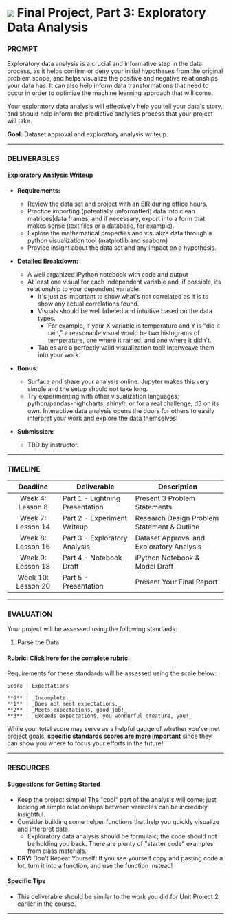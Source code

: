 # ![](https://ga-dash.s3.amazonaws.com/production/assets/logo-9f88ae6c9c3871690e33280fcf557f33.png) Final Project, Part 3: Exploratory Data Analysis

### PROMPT

Exploratory data analysis is a crucial and informative step in the data process, as it helps confirm or deny your initial hypotheses from the original problem scope, and helps visualize the positive and negative relationships your data has. It can also help inform data transformations that need to occur in order to optimize the machine learning approach that will come.

Your exploratory data analysis will effectively help you tell your data's story, and should help inform the predictive analytics process that your project will take.

**Goal:** Dataset approval and exploratory analysis writeup.

---

### DELIVERABLES

#### Exploratory Analysis Writeup

- **Requirements:** 
   * Review the data set and project with an EIR during office hours.
   * Practice importing (potentially unformatted) data into clean matrices|data frames, and if necessary, export into a form that makes sense (text files or a database, for example).
   * Explore the mathematical properties and visualize data through a python visualization tool (matplotlib and seaborn)
   * Provide insight about the data set and any impact on a hypothesis.

- **Detailed Breakdown:** 
   * A well organized iPython notebook with code and output
   * At least one visual for each independent variable and, if possible, its relationship to your dependent variable.
      * It's just as important to show what's not correlated as it is to show any actual correlations found.
      * Visuals should be well labeled and intuitive based on the data types. 
        * For example, if your X variable is temperature and Y is "did it rain," a reasonable visual would be two histograms of temperature, one where it rained, and one where it didn't.
      * Tables are a perfectly valid visualization tool! Interweave them into your work.

- **Bonus:**
   - Surface and share your analysis online. Jupyter makes this very simple and the setup should not take long.
   - Try experimenting with other visualization languages; python/pandas-highcharts, shiny/r, or for a real challenge, d3 on its own. Interactive data analysis opens the doors for others to easily interpret your work and explore the data themselves!

- **Submission:**
   - TBD by instructor. 

---

### TIMELINE

| Deadline | Deliverable| Description |
|:-:|---|---|
| Week 4: Lesson 8 |  Part 1 - Lightning Presentation  | Present 3 Problem Statements   |
| Week 7: Lesson 14 | Part 2 - Experiment Writeup  |  Research Design Problem Statement & Outline   |
| Week 8: Lesson 16 | Part 3 - Exploratory Analysis  | Dataset Approval and Exploratory Analysis   |
| Week 9: Lesson 18 | Part 4 - Notebook Draft  |  iPython Notebook & Model Draft  |
| Week 10: Lesson 20 | Part 5 - Presentation  | Present Your Final Report   |

---

### EVALUATION
Your project will be assessed using the following standards:

1. Parse the Data

#### Rubric: [Click here for the complete rubric](./final-project-3-rubric.md). 

Requirements for these standards will be assessed using the scale below:

    Score | Expectations
    ----- | ------------
    **0** | _Incomplete._
    **1** | _Does not meet expectations._
    **2** | _Meets expectations, good job!_
    **3** | _Exceeds expectations, you wonderful creature, you!_

While your total score may serve as a helpful gauge of whether you've met project goals, __specific standards scores are more important__ since they can show you where to focus your efforts in the future!

---

### RESOURCES

#### Suggestions for Getting Started 

- Keep the project simple! The "cool" part of the analysis will come; just looking at simple relationships between variables can be incredibly insightful.
- Consider building some helper functions that help you quickly visualize and interpret data. 
   - Exploratory data analysis should be formulaic; the code should not be holding you back. There are plenty of "starter code" examples from class materials.
- **DRY:** Don't Repeat Yourself! If you see yourself copy and pasting code a lot, turn it into a function, and use the function instead!

#### Specific Tips

- This deliverable should be similar to the work you did for Unit Project 2 earlier in the course.

---
